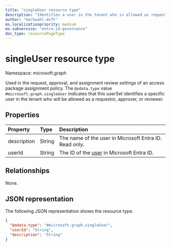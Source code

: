 ```yaml
---
title: "singleUser resource type"
description: "Identifies a user in the tenant who is allowed as requestor, approver, or reviewer."
author: "markwahl-msft"
ms.localizationpriority: medium
ms.subservice: "entra-id-governance"
doc_type: resourcePageType
---
```

# singleUser resource type

Namespace: microsoft.graph

Used in the request, approval, and assignment review settings of an access package assignment policy. The  `@odata.type` value `#microsoft.graph.singleUser` indicates that this userSet identifies a specific user in the tenant who will be allowed as a requestor, approver, or reviewer.

## Properties
|Property|Type|Description|
|:---|:---|:---|
|description|String|The name of the user in Microsoft Entra ID. Read only. |
|userId|String|The ID of the [user](user.md) in Microsoft Entra ID.|

## Relationships
None.
## JSON representation
The following JSON representation shows the resource type.
<!-- {
  "blockType": "resource",
  "@odata.type": "microsoft.graph.singleUser",
  "baseType": "microsoft.graph.subjectSet"
}
-->
``` json
{
  "@odata.type": "#microsoft.graph.singleUser",
  "userId": "String",
  "description": "String"
}
```

